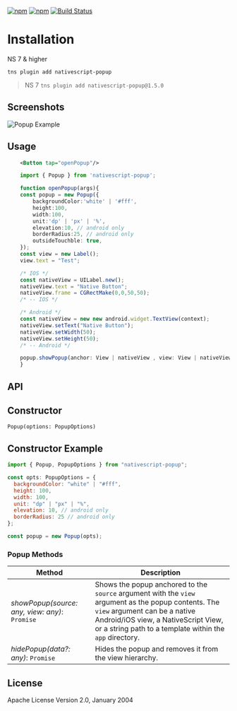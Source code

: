 [![npm](https://img.shields.io/npm/v/nativescript-popup.svg)](https://www.npmjs.com/package/nativescript-popup)
[![npm](https://img.shields.io/npm/dt/nativescript-popup.svg?label=npm%20downloads)](https://www.npmjs.com/package/nativescript-popup)
[![Build Status](https://travis-ci.org//triniwiz/nativescript-popup.svg?branch=master)](https://travis-ci.org/triniwiz/nativescript-popup)

# Installation

NS 7 & higher

`tns plugin add nativescript-popup`

> NS 7
`tns plugin add nativescript-popup@1.5.0`

## Screenshots

![Popup Example](screenshots/android.gif)

## Usage

```xml
    <Button tap="openPopup"/>
```

```ts
    import { Popup } from 'nativescript-popup';

    function openPopup(args){
    const popup = new Popup({
        backgroundColor:'white' | '#fff',
        height:100,
        width:100,
        unit:'dp' | 'px' | '%',
        elevation:10, // android only
        borderRadius:25, // android only
        outsideTouchble: true,
    });
    const view = new Label();
    view.text = "Test";

    /* IOS */
    const nativeView = UILabel.new();
    nativeView.text = "Native Button";
    nativeView.frame = CGRectMake(0,0,50,50);
    /* -- IOS */

    /* Android */
    const nativeView = new new android.widget.TextView(context);
    nativeView.setText("Native Button");
    nativeView.setWidth(50);
    nativeView.setHeight(50);
    /* -- Android */

    popup.showPopup(anchor: View | nativeView , view: View | nativeView);
    }
```

## API

## Constructor

`Popup(options: PopupOptions)`

## Constructor Example

```js
import { Popup, PopupOptions } from "nativescript-popup";

const opts: PopupOptions = {
  backgroundColor: "white" | "#fff",
  height: 100,
  width: 100,
  unit: "dp" | "px" | "%",
  elevation: 10, // android only
  borderRadius: 25 // android only
};

const popup = new Popup(opts);
```

### Popup Methods

| Method                                         | Description                                                                                                                                                                                                                             |
| ---------------------------------------------- | --------------------------------------------------------------------------------------------------------------------------------------------------------------------------------------------------------------------------------------- |
| _showPopup(source: any, view: any)_: `Promise` | Shows the popup anchored to the `source` argument with the `view` argument as the popup contents. The `view` argument can be a native Android/iOS view, a NativeScript View, or a string path to a template within the `app` directory. |
| _hidePopup(data?: any)_: `Promise`             | Hides the popup and removes it from the view hierarchy.                                                                                                                                                                                 |

## License

Apache License Version 2.0, January 2004
